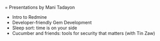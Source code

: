 = Presentations by Mani Tadayon

* Intro to Redmine
* Developer-friendly Gem Development
* Sleep sort: time is on your side
* Cucumber and friends: tools for security that matters (with Tin Zaw)
